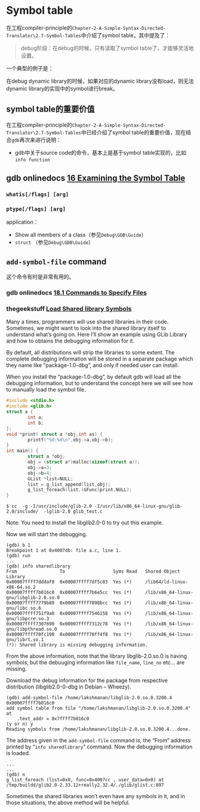 # Symbol table

在工程compiler-principle的`Chapter-2-A-Simple-Syntax-Directed-Translator\2.7-Symbol-Tables`中介绍了symbol table，其中提及了：

> debug阶段：在debug的时候，只有读取了symbol table了，才能够灵活地设置。

一个典型的例子是：

在debug dynamic library的时候，如果对应的dynamic library没有load，则无法dynamic library的实现中的symbol进行break。

## symbol table的重要价值

在工程compiler-principle的`Chapter-2-A-Simple-Syntax-Directed-Translator\2.7-Symbol-Tables`中已经介绍了symbol table的重要价值，现在结合`gdb`再次来进行说明：

- gdb中关于source code的命令，基本上是基于symbol table实现的，比如`info function`

## gdb onlinedocs [16 Examining the Symbol Table](https://sourceware.org/gdb/onlinedocs/gdb/Symbols.html#Symbols)

### `whatis[/flags] [arg]`

### `ptype[/flags] [arg]`

application：

- Show all members of a class（参见`Debug\GDB\Guide`）
- `struct` （参见`Debug\GDB\Guide`）

## `add-symbol-file` command

这个命令有时是非常有用的。

### gdb onlinedocs [18.1 Commands to Specify Files](https://sourceware.org/gdb/onlinedocs/gdb/Files.html#Files)



### thegeekstuff [Load Shared library Symbols](https://www.thegeekstuff.com/2014/03/few-gdb-commands/)

Many a times, programmers will use shared libraries in their code. Sometimes, we might want to look into the shared library itself to understand what’s going on. Here I’ll show an example using GLib Library and how to obtains the debugging information for it.

By default, all distributions will strip the libraries to some extent. The complete debugging information will be stored in a separate package which they name like “package-1.0-dbg”, and only if needed user can install.

When you install the “package-1.0-dbg”, by default gdb will load all the debugging information, but to understand the concept here we will see how to manually load the symbol file.

```c
#include <stdio.h>
#include <glib.h>
struct a {
        int a;
        int b;
};
void *print( struct a *obj,int as) {
        printf("%d:%d\n",obj->a,obj->b);
}
int main() {
        struct a *obj;
        obj = (struct a*)malloc(sizeof(struct a));
        obj->a=3;
        obj->b=4;
        GList *list=NULL;
        list = g_list_append(list,obj);
        g_list_foreach(list,(GFunc)print,NULL);
}
```



```shell
$ cc  -g -I/usr/include/glib-2.0 -I/usr/lib/x86_64-linux-gnu/glib-2.0/include/  -lglib-2.0 glib_test.c
```

Note: You need to install the libglib2.0-0 to try out this example.

Now we will start the debugging.

```shell
(gdb) b 1
Breakpoint 1 at 0x4007db: file a.c, line 1.
(gdb) run
...
(gdb) info sharedlibrary 
From                To                  Syms Read   Shared Object Library
0x00007ffff7dddaf0  0x00007ffff7df5c83  Yes (*)     /lib64/ld-linux-x86-64.so.2
0x00007ffff7b016c0  0x00007ffff7b6e5cc  Yes (*)     /lib/x86_64-linux-gnu/libglib-2.0.so.0
0x00007ffff7779b80  0x00007ffff7890bcc  Yes (*)     /lib/x86_64-linux-gnu/libc.so.6
0x00007ffff751f9a0  0x00007ffff7546158  Yes (*)     /lib/x86_64-linux-gnu/libpcre.so.3
0x00007ffff7307690  0x00007ffff7312c78  Yes (*)     /lib/x86_64-linux-gnu/libpthread.so.0
0x00007ffff70fc190  0x00007ffff70ff4f8  Yes (*)     /lib/x86_64-linux-gnu/librt.so.1
(*): Shared library is missing debugging information.
```

From the above information, note that the library libglib-2.0.so.0 is having symbols, but the debuuging information like `file_name`, `line_no` etc… are missing.

Download the debug information for the package from respective distribution (libglib2.0-0-dbg in Debian – Wheezy).

```
(gdb) add-symbol-file /home/lakshmanan/libglib-2.0.so.0.3200.4 0x00007ffff7b016c0
add symbol table from file "/home/lakshmanan/libglib-2.0.so.0.3200.4" at
	.text_addr = 0x7ffff7b016c0
(y or n) y
Reading symbols from /home/lakshmanan/libglib-2.0.so.0.3200.4...done.
```

The address given in the `add-symbol-file` command is, the “From” address printed by “`info sharedlibrary`” command. Now the debugging information is loaded.

```
...
...
(gdb) n
g_list_foreach (list=0x0, func=0x4007cc , user_data=0x0) at /tmp/buildd/glib2.0-2.33.12+really2.32.4/./glib/glist.c:897
```



Sometimes the shared libraries won’t even have any symbols in it, and in those situations, the above method will be helpful.